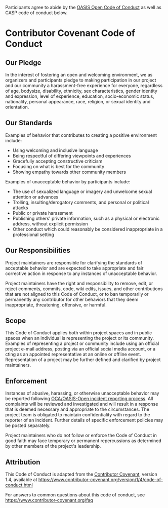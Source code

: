 Participants agree to abide by the
[OASIS Open Code of Conduct](https://www.oasis-open.org/policies-guidelines/oasis-participants-code-of-conduct/) as well as CASP code of conduct below.

# Contributor Covenant Code of Conduct

## Our Pledge

In the interest of fostering an open and welcoming environment,
we as organizers and participants
pledge to making participation in our project and
our community a harassment-free experience for everyone,
regardless of age, bodysize, disability, ethnicity,
sex characteristics, gender identity and expression,
level of experience, education, socio-economic status,
nationality, personal appearance, race, religion,
or sexual identity and orientation.

## Our Standards

Examples of behavior that contributes
to creating a positive environment
include:

* Using welcoming and inclusive language
* Being respectful of differing viewpoints and experiences
* Gracefully accepting constructive criticism
* Focusing on what is best for the community
* Showing empathy towards other community members

Examples of unacceptable behavior by participants include:

* The use of sexualized language or imagery and unwelcome sexual attention or
  advances
* Trolling, insulting/derogatory comments, and personal or political attacks
* Public or private harassment
* Publishing others' private information, such as a physical or electronic
  address, without explicit permission
* Other conduct which could reasonably be considered inappropriate in a
  professional setting

## Our Responsibilities

Project maintainers are responsible for clarifying
the standards of acceptable
behavior and are expected to take appropriate
and fair corrective action in
response to any instances of unacceptable behavior.

Project maintainers have the right and responsibility
to remove, edit, or
reject comments, commits, code, wiki edits, issues,
and other contributions
that are not aligned to this Code of Conduct, or to ban temporarily or
permanently any contributor for other behaviors
that they deem inappropriate,
threatening, offensive, or harmful.

## Scope

This Code of Conduct applies both within project spaces
and in public spaces
when an individual is representing the project or its community.
Examples of
representing a project or community include
using an official project e-mail
address, posting via an official social media account, or a
cting as an appointed
representative at an online or offline event.
Representation of a project may be
further defined and clarified by project maintainers.

## Enforcement

Instances of abusive, harassing, or otherwise
unacceptable behavior may be
reported 
following [OCA/OASIS-Open incident reporting process](https://www.oasis-open.org/policies-guidelines/code-of-conduct-incident-reporting-and-response-process/).
All complaints will be reviewed and investigated and
will result in a response that
is deemed necessary and appropriate to the circumstances.
The project team is
obligated to maintain confidentiality with regard to the
reporter of an incident.
Further details of specific enforcement policies
may be posted separately.

Project maintainers who do not follow or enforce
the Code of Conduct in good
faith may face temporary or permanent repercussions
as determined by other
members of the project's leadership.

## Attribution

This Code of Conduct is adapted from the [Contributor Covenant][homepage], version 1.4,
available at https://www.contributor-covenant.org/version/1/4/code-of-conduct.html

[homepage]: https://www.contributor-covenant.org

For answers to common questions about this code of conduct, see
https://www.contributor-covenant.org/faq
